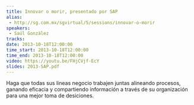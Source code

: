 ```yaml
---
title: Innovar o morir, presentado por SAP
alias:
 - http://sg.com.mx/sgvirtual/5/sessions/innovar-o-morir
speakers:
 - Saúl González
tracks:
date: 2013-10-18T12:00:00
time_start: 2013-10-18T12:00:00
time_end: 2013-10-18T12:00:00
video: https://youtu.be/FHjCVjf-EcY
slides: 2013-SAP.pdf
---
```


Haga que todas sus lineas negocio trabajen juntas alineando procesos, ganando eficacia y compartiendo información a través de su organización para una mejor toma de desiciones.
